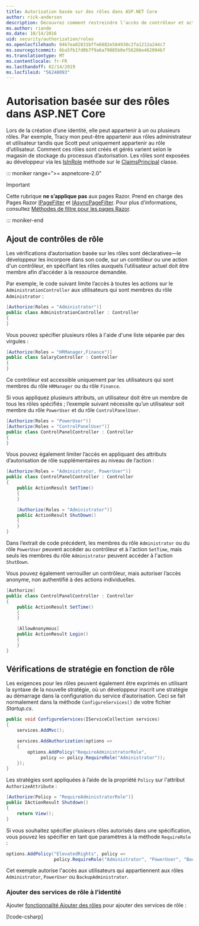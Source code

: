 ```yaml
---
title: Autorisation basée sur des rôles dans ASP.NET Core
author: rick-anderson
description: Découvrez comment restreindre l’accès de contrôleur et action ASP.NET Core en passant des rôles à l’attribut Authorize.
ms.author: riande
ms.date: 10/14/2016
uid: security/authorization/roles
ms.openlocfilehash: 0467ea82831bffe6882e584930c2fa1212a244c7
ms.sourcegitcommit: 6ba5fb1fd0b7f9a6a79085b0ef56206e462094b7
ms.translationtype: MT
ms.contentlocale: fr-FR
ms.lasthandoff: 02/14/2019
ms.locfileid: "56248093"
---
```

# <a name="role-based-authorization-in-aspnet-core"></a>Autorisation basée sur des rôles dans ASP.NET Core

<a name="security-authorization-role-based"></a>

Lors de la création d’une identité, elle peut appartenir à un ou plusieurs rôles. Par exemple, Tracy mon peut-être appartenir aux rôles administrateur et utilisateur tandis que Scott peut uniquement appartenir au rôle d’utilisateur. Comment ces rôles sont créés et gérés varient selon le magasin de stockage du processus d’autorisation. Les rôles sont exposées au développeur via les [IsInRole](/dotnet/api/system.security.principal.genericprincipal.isinrole) méthode sur le [ClaimsPrincipal](/dotnet/api/system.security.claims.claimsprincipal) classe.

::: moniker range=">= aspnetcore-2.0"

> [!IMPORTANT]
> Cette rubrique **ne s’applique pas** aux pages Razor. Prend en charge des Pages Razor [IPageFilter](/dotnet/api/microsoft.aspnetcore.mvc.filters.ipagefilter) et [IAsyncPageFilter](/dotnet/api/microsoft.aspnetcore.mvc.filters.iasyncpagefilter). Pour plus d’informations, consultez [Méthodes de filtre pour les pages Razor](xref:razor-pages/filter).

::: moniker-end

## <a name="adding-role-checks"></a>Ajout de contrôles de rôle

Les vérifications d’autorisation basée sur les rôles sont déclaratives&mdash;le développeur les incorpore dans son code, sur un contrôleur ou une action d'un contrôleur, en spécifiant les rôles auxquels l’utilisateur actuel doit être membre afin d’accéder à la ressource demandée.

Par exemple, le code suivant limite l’accès à toutes les actions sur le `AdministrationController` aux utilisateurs qui sont membres du rôle `Administrator` :

```csharp
[Authorize(Roles = "Administrator")]
public class AdministrationController : Controller
{
}
```

Vous pouvez spécifier plusieurs rôles à l'aide d'une liste séparée par des virgules :

```csharp
[Authorize(Roles = "HRManager,Finance")]
public class SalaryController : Controller
{
}
```

Ce contrôleur est accessible uniquement par les utilisateurs qui sont membres du rôle `HRManager` ou du rôle `Finance`.

Si vous appliquez plusieurs attributs, un utilisateur doit être un membre de tous les rôles spécifiés ; l’exemple suivant nécessite qu’un utilisateur soit membre du rôle `PowerUser` et du rôle `ControlPanelUser`.

```csharp
[Authorize(Roles = "PowerUser")]
[Authorize(Roles = "ControlPanelUser")]
public class ControlPanelController : Controller
{
}
```

Vous pouvez également limiter l’accès en appliquant des attributs d’autorisation de rôle supplémentaires au niveau de l’action :

```csharp
[Authorize(Roles = "Administrator, PowerUser")]
public class ControlPanelController : Controller
{
    public ActionResult SetTime()
    {
    }

    [Authorize(Roles = "Administrator")]
    public ActionResult ShutDown()
    {
    }
}
```

Dans l’extrait de code précédent, les membres du rôle `Administrator` ou du rôle `PowerUser` peuvent accéder au contrôleur et à l'action `SetTime`, mais seuls les membres du rôle `Administrator` peuvent accéder à l'action `ShutDown`.

Vous pouvez également verrouiller un contrôleur, mais autoriser l’accès anonyme, non authentifié à des actions individuelles.

```csharp
[Authorize]
public class ControlPanelController : Controller
{
    public ActionResult SetTime()
    {
    }

    [AllowAnonymous]
    public ActionResult Login()
    {
    }
}
```

<a name="security-authorization-role-policy"></a>

## <a name="policy-based-role-checks"></a>Vérifications de stratégie en fonction de rôle

Les exigences pour les rôles peuvent également être exprimés en utilisant la syntaxe de la nouvelle stratégie, où un développeur inscrit une stratégie au démarrage dans la configuration du service d’autorisation. Ceci se fait normalement dans la méthode `ConfigureServices()` de votre fichier *Startup.cs*.

```csharp
public void ConfigureServices(IServiceCollection services)
{
    services.AddMvc();

    services.AddAuthorization(options =>
    {
        options.AddPolicy("RequireAdministratorRole",
             policy => policy.RequireRole("Administrator"));
    });
}
```

Les stratégies sont appliquées à l’aide de la propriété `Policy` sur l'attribut `AuthorizeAttribute` :

```csharp
[Authorize(Policy = "RequireAdministratorRole")]
public IActionResult Shutdown()
{
    return View();
}
```

Si vous souhaitez spécifier plusieurs rôles autorisés dans une spécification, vous pouvez les spécifier en tant que paramètres à la méthode `RequireRole` :

```csharp
options.AddPolicy("ElevatedRights", policy =>
                  policy.RequireRole("Administrator", "PowerUser", "BackupAdministrator"));
```

Cet exemple autorise l'accès aux utilisateurs qui appartiennent aux rôles `Administrator`, `PowerUser` ou `BackupAdministrator`.

### <a name="add-role-services-to-identity"></a>Ajouter des services de rôle à l’identité

Ajouter [fonctionnalité Ajouter des rôles](/dotnet/api/microsoft.aspnetcore.identity.identitybuilder.addroles#Microsoft_AspNetCore_Identity_IdentityBuilder_AddRoles__1) pour ajouter des services de rôle :

[!code-csharp[](roles/samples/Startup.cs?name=snippet&highlight=7)]